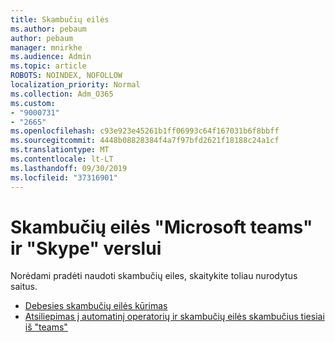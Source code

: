 ```yaml
---
title: Skambučių eilės
ms.author: pebaum
author: pebaum
manager: mnirkhe
ms.audience: Admin
ms.topic: article
ROBOTS: NOINDEX, NOFOLLOW
localization_priority: Normal
ms.collection: Adm_O365
ms.custom:
- "9000731"
- "2665"
ms.openlocfilehash: c93e923e45261b1ff06993c64f167031b6f8bbff
ms.sourcegitcommit: 4448b08828384f4a7f97bfd2621f18188c24a1cf
ms.translationtype: MT
ms.contentlocale: lt-LT
ms.lasthandoff: 09/30/2019
ms.locfileid: "37316901"
---
```

# <a name="call-queues-in-microsoft-teams-and-skype-for-business"></a>Skambučių eilės "Microsoft teams" ir "Skype" verslui 

Norėdami pradėti naudoti skambučių eiles, skaitykite toliau nurodytus saitus.

- [Debesies skambučių eilės kūrimas](https://docs.microsoft.com/microsoftteams/create-a-phone-system-call-queue)
- [Atsiliepimas į automatinį operatorių ir skambučių eilės skambučius tiesiai iš "teams"](https://docs.microsoft.com/microsoftteams/answer-auto-attendant-and-call-queue-calls)